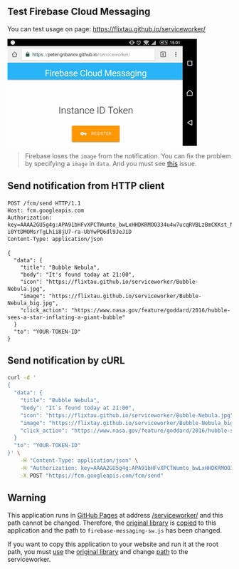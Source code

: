 Test Firebase Cloud Messaging
-----------------------------

You can test usage on page: https://flixtau.github.io/serviceworker/

<img src="ScreenRecord.gif" alt="" align="center">

> Firebase loses the `image` from the notification.
> You can fix the problem by specifying a `image` in `data`.
> And you must see [this](https://github.com/firebase/quickstart-js/issues/71) issue.


Send notification from HTTP client
----------------------------------

```
POST /fcm/send HTTP/1.1
Host: fcm.googleapis.com
Authorization: key=AAAA2GU5g4g:APA91bHFvXPCTWumto_bwLxHHDKRMOO334u4w7ucqRVBLzBmCKKst_NjSV5DB8apW1tz7B0j_H3ELGqCcoOaLlRkEKo0YAI3ueFi-i0YtDMOMsrTgLhii8jU7-ra-UbYwPQ6dl9JeJiD
Content-Type: application/json

{
  "data": {
    "title": "Bubble Nebula",
    "body": "It's found today at 21:00",
    "icon": "https://flixtau.github.io/serviceworker/Bubble-Nebula.jpg",
    "image": "https://flixtau.github.io/serviceworker/Bubble-Nebula_big.jpg",
    "click_action": "https://www.nasa.gov/feature/goddard/2016/hubble-sees-a-star-inflating-a-giant-bubble"
  }
  "to": "YOUR-TOKEN-ID"
}
```

Send notification by cURL
-------------------------

```bash
curl -d '
{
  "data": {
    "title": "Bubble Nebula",
    "body": "It`s found today at 21:00",
    "icon": "https://flixtau.github.io/serviceworker/Bubble-Nebula.jpg",
    "image": "https://flixtay.github.io/serviceworker/Bubble-Nebula_big.jpg",
    "click_action": "https://www.nasa.gov/feature/goddard/2016/hubble-sees-a-star-inflating-a-giant-bubble"
  }
  "to": "YOUR-TOKEN-ID"
}' \
    -H "Content-Type: application/json" \
    -H "Authorization: key=AAAA2GU5g4g:APA91bHFvXPCTWumto_bwLxHHDKRMOO334u4w7ucqRVBLzBmCKKst_NjSV5DB8apW1tz7B0j_H3ELGqCcoOaLlRkEKo0YAI3ueFi-i0YtDMOMsrTgLhii8jU7-ra-UbYwPQ6dl9JeJiD" \
    -X POST "https://fcm.googleapis.com/fcm/send"
```

Warning
-------

This application runs in [GitHub Pages](https://pages.github.com/) at address [/serviceworker/](https://peter-gribanov.github.io/serviceworker/) and this path cannot be changed. Therefore, the [original library](http://www.gstatic.com/firebasejs/3.7.2/firebase.js) is [copied](https://github.com/peter-gribanov/serviceworker/blob/master/firebase.js) to this application and the path to `firebase-messaging-sw.js` has been changed.

If you want to copy this application to your website and run it at the root path, you must [use](https://github.com/peter-gribanov/serviceworker/blob/master/index.html#L95) the [original library](http://www.gstatic.com/firebasejs/3.7.2/firebase.js) and change [path](https://github.com/peter-gribanov/serviceworker/blob/master/app.js#L100) to the serviceworker.
